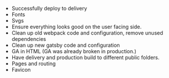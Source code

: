 * Successfully deploy to delivery
* Fonts
* Svgs
* Ensure everything looks good on the user facing side.
* Clean up old webpack code and configuration, remove unused dependencies
* Clean up new gatsby code and configuration
* GA in HTML (GA was already broken in production.)
* Have delivery and production build to different public folders.
* Pages and routing
* Favicon
